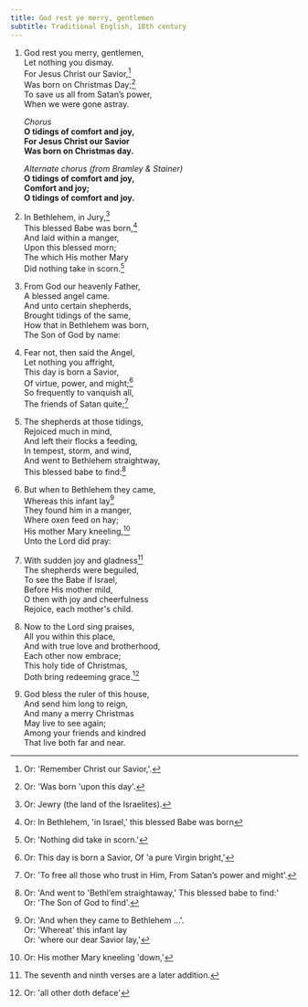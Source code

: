 ```yaml
---
title: God rest ye merry, gentlemen
subtitle: Traditional English, 18th century
---
```


1. God rest you merry, gentlemen,   
Let nothing you dismay.   
For Jesus Christ our Savior,[^2]   
Was born on Christmas Day;[^3]   
To save us all from Satan’s power,   
When we were gone astray.

    _Chorus_   
    **O tidings of comfort and joy,   
    For Jesus Christ our Savior   
    Was born on Christmas day.**

    _Alternate chorus (from Bramley & Stainer)_   
    **O tidings of comfort and joy,   
    Comfort and joy;   
    O tidings of comfort and joy.**

2. In Bethlehem, in Jury,[^5]   
This blessed Babe was born,[^6]   
And laid within a manger,   
Upon this blessed morn;   
The which His mother Mary   
Did nothing take in scorn.[^7]   

3. From God our heavenly Father,   
A blessed angel came.   
And unto certain shepherds,   
Brought tidings of the same,   
How that in Bethlehem was born,   
The Son of God by name:   

4. Fear not, then said the Angel,   
Let nothing you affright,   
This day is born a Savior,   
Of virtue, power, and might;[^8]   
So frequently to vanquish all,   
The friends of Satan quite;[^9]   

5. The shepherds at those tidings,   
Rejoiced much in mind,   
And left their flocks a feeding,   
In tempest, storm, and wind,   
And went to Bethlehem straightway,   
This blessed babe to find:[^10]

6. But when to Bethlehem they came,   
Whereas this infant lay[^11]   
They found him in a manger,   
Where oxen feed on hay;   
His mother Mary kneeling,[^12]   
Unto the Lord did pray:

7. With sudden joy and gladness[^13]   
The shepherds were beguiled,   
To see the Babe if Israel,   
Before His mother mild,   
O then with joy and cheerfulness   
Rejoice, each mother's child.   

8. Now to the Lord sing praises,   
All you within this place,   
And with true love and brotherhood,   
Each other now embrace;   
This holy tide of Christmas,   
Doth bring redeeming grace.[^14]   

9. God bless the ruler of this house,   
And send him long to reign,   
And many a merry Christmas   
May live to see again;   
Among your friends and kindred   
That live both far and near.   


<!--Footnotes-->

[^2]: Or: 'Remember Christ our Savior,'.
[^3]: Or: 'Was born 'upon this day'.

[^5]: Or: Jewry (the land of the Israelites).

[^6]: Or: In Bethlehem, 'in Israel,' this blessed Babe was born

[^7]: Or: 'Nothing did take in scorn.'

[^8]: Or: This day is born a Savior, Of 'a pure Virgin bright,'

[^9]: Or: 'To free all those who trust in Him, From Satan’s power and might'.

[^10]: Or: 'And went to 'Bethl’em straightaway,' This blessed babe to find:'   
       Or: 'The Son of God to find'.

[^11]: Or: 'And when they came to Bethlehem …'.   
       Or: 'Whereat' this infant lay   
       Or: 'where our dear Savior lay,'

[^12]: Or: His mother Mary kneeling 'down,'
[^13]: The seventh and ninth verses are a later addition.
[^14]: Or: 'all other doth deface'